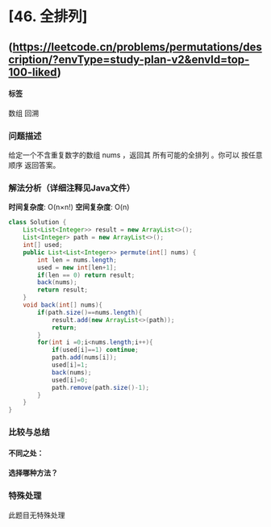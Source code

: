 # [46. 全排列] 
## (https://leetcode.cn/problems/permutations/description/?envType=study-plan-v2&envId=top-100-liked)

#### **标签** 
数组
回溯


### 问题描述
给定一个不含重复数字的数组 nums ，返回其 所有可能的全排列 。你可以 按任意顺序 返回答案。

### 解法分析（详细注释见Java文件）

**时间复杂度**: O(n×n!)
**空间复杂度**: O(n)
```java
class Solution {
    List<List<Integer>> result = new ArrayList<>();
    List<Integer> path = new ArrayList<>();
    int[] used;
    public List<List<Integer>> permute(int[] nums) {
        int len = nums.length;
        used = new int[len+1];
        if(len == 0) return result;
        back(nums);
        return result;
    }
    void back(int[] nums){
        if(path.size()==nums.length){
            result.add(new ArrayList<>(path));
            return;
        }
        for(int i =0;i<nums.length;i++){
            if(used[i]==1) continue;
            path.add(nums[i]);
            used[i]=1;
            back(nums);
            used[i]=0;
            path.remove(path.size()-1);
        }
    }
}
```

### 比较与总结
#### 不同之处：

#### 选择哪种方法？


### 特殊处理
此题目无特殊处理
